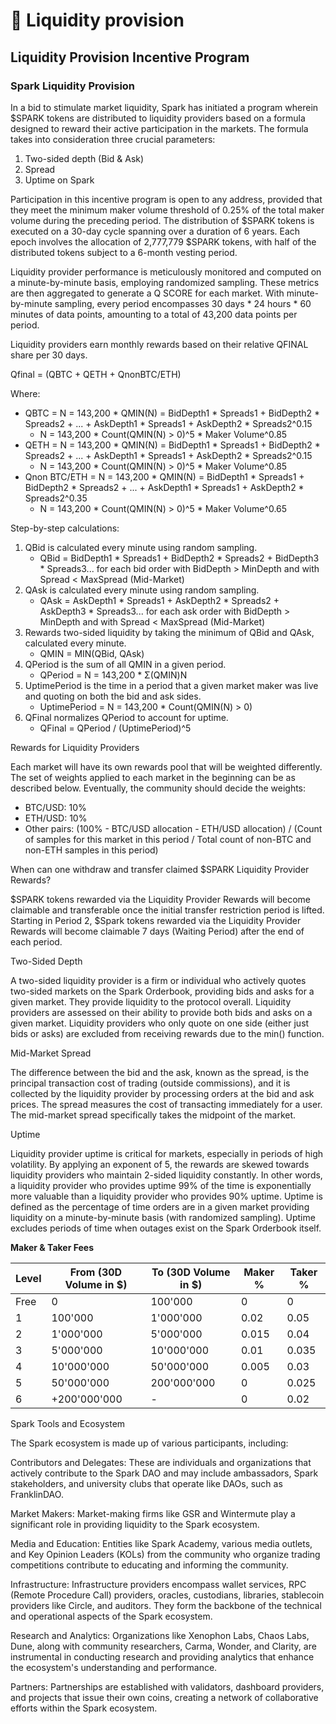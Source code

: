 # 🌊 Liquidity provision

## Liquidity Provision Incentive Program

### Spark Liquidity Provision

In a bid to stimulate market liquidity, Spark has initiated a program wherein $SPARK tokens are distributed to liquidity providers based on a formula designed to reward their active participation in the markets. The formula takes into consideration three crucial parameters:

1. Two-sided depth (Bid & Ask)
2. Spread
3. Uptime on Spark

Participation in this incentive program is open to any address, provided that they meet the minimum maker volume threshold of 0.25% of the total maker volume during the preceding period. The distribution of $SPARK tokens is executed on a 30-day cycle spanning over a duration of 6 years. Each epoch involves the allocation of 2,777,779 $SPARK tokens, with half of the distributed tokens subject to a 6-month vesting period.

Liquidity provider performance is meticulously monitored and computed on a minute-by-minute basis, employing randomized sampling. These metrics are then aggregated to generate a Q SCORE for each market. With minute-by-minute sampling, every period encompasses 30 days \* 24 hours \* 60 minutes of data points, amounting to a total of 43,200 data points per period.

Liquidity providers earn monthly rewards based on their relative QFINAL share per 30 days.

Qfinal = (QBTC + QETH + QnonBTC/ETH)

Where:

* QBTC = N = 143,200 \* QMIN(N) = BidDepth1 \* Spreads1 + BidDepth2 \* Spreads2 + ... + AskDepth1 \* Spreads1 + AskDepth2 \* Spreads2^0.15
  * N = 143,200 \* Count(QMIN(N) > 0)^5 \* Maker Volume^0.85
* QETH = N = 143,200 \* QMIN(N) = BidDepth1 \* Spreads1 + BidDepth2 \* Spreads2 + ... + AskDepth1 \* Spreads1 + AskDepth2 \* Spreads2^0.15
  * N = 143,200 \* Count(QMIN(N) > 0)^5 \* Maker Volume^0.85
* Qnon BTC/ETH = N = 143,200 \* QMIN(N) = BidDepth1 \* Spreads1 + BidDepth2 \* Spreads2 + ... + AskDepth1 \* Spreads1 + AskDepth2 \* Spreads2^0.35
  * N = 143,200 \* Count(QMIN(N) > 0)^5 \* Maker Volume^0.65

Step-by-step calculations:

1. QBid is calculated every minute using random sampling.
   * QBid = BidDepth1 \* Spreads1 + BidDepth2 \* Spreads2 + BidDepth3 \* Spreads3... for each bid order with BidDepth > MinDepth and with Spread < MaxSpread (Mid-Market)
2. QAsk is calculated every minute using random sampling.
   * QAsk = AskDepth1 \* Spreads1 + AskDepth2 \* Spreads2 + AskDepth3 \* Spreads3... for each ask order with BidDepth > MinDepth and with Spread < MaxSpread (Mid-Market)
3. Rewards two-sided liquidity by taking the minimum of QBid and QAsk, calculated every minute.
   * QMIN = MIN(QBid, QAsk)
4. QPeriod is the sum of all QMIN in a given period.
   * QPeriod = N = 143,200 \* Σ(QMIN)N
5. UptimePeriod is the time in a period that a given market maker was live and quoting on both the bid and ask sides.
   * UptimePeriod = N = 143,200 \* Count(QMIN(N) > 0)
6. QFinal normalizes QPeriod to account for uptime.
   * QFinal = QPeriod / (UptimePeriod)^5

Rewards for Liquidity Providers

Each market will have its own rewards pool that will be weighted differently. The set of weights applied to each market in the beginning can be as described below. Eventually, the community should decide the weights:

* BTC/USD: 10%
* ETH/USD: 10%
* Other pairs: (100% - BTC/USD allocation - ETH/USD allocation) / (Count of samples for this market in this period / Total count of non-BTC and non-ETH samples in this period)

When can one withdraw and transfer claimed $SPARK Liquidity Provider Rewards?

$SPARK tokens rewarded via the Liquidity Provider Rewards will become claimable and transferable once the initial transfer restriction period is lifted. Starting in Period 2, $Spark tokens rewarded via the Liquidity Provider Rewards will become claimable 7 days (Waiting Period) after the end of each period.

Two-Sided Depth

A two-sided liquidity provider is a firm or individual who actively quotes two-sided markets on the Spark Orderbook, providing bids and asks for a given market. They provide liquidity to the protocol overall. Liquidity providers are assessed on their ability to provide both bids and asks on a given market. Liquidity providers who only quote on one side (either just bids or asks) are excluded from receiving rewards due to the min() function.

Mid-Market Spread

The difference between the bid and the ask, known as the spread, is the principal transaction cost of trading (outside commissions), and it is collected by the liquidity provider by processing orders at the bid and ask prices. The spread measures the cost of transacting immediately for a user. The mid-market spread specifically takes the midpoint of the market.

Uptime

Liquidity provider uptime is critical for markets, especially in periods of high volatility. By applying an exponent of 5, the rewards are skewed towards liquidity providers who maintain 2-sided liquidity constantly. In other words, a liquidity provider who provides uptime 99% of the time is exponentially more valuable than a liquidity provider who provides 90% uptime. Uptime is defined as the percentage of time orders are in a given market providing liquidity on a minute-by-minute basis (with randomized sampling). Uptime excludes periods of time when outages exist on the Spark Orderbook itself.

**Maker & Taker Fees**

| Level | From (30D Volume in $) | To (30D Volume in $) | Maker % | Taker % |
| ----- | ---------------------- | -------------------- | ------- | ------- |
| Free  | 0                      | 100'000              | 0       | 0       |
| 1     | 100'000                | 1'000'000            | 0.02    | 0.05    |
| 2     | 1'000'000              | 5'000'000            | 0.015   | 0.04    |
| 3     | 5'000'000              | 10'000'000           | 0.01    | 0.035   |
| 4     | 10'000'000             | 50'000'000           | 0.005   | 0.03    |
| 5     | 50'000'000             | 200'000'000          | 0       | 0.025   |
| 6     | +200'000'000           | -                    | 0       | 0.02    |

Spark Tools and Ecosystem

The Spark ecosystem is made up of various participants, including:

Contributors and Delegates: These are individuals and organizations that actively contribute to the Spark DAO and may include ambassadors, Spark stakeholders, and university clubs that operate like DAOs, such as FranklinDAO.

Market Makers: Market-making firms like GSR and Wintermute play a significant role in providing liquidity to the Spark ecosystem.

Media and Education: Entities like Spark Academy, various media outlets, and Key Opinion Leaders (KOLs) from the community who organize trading competitions contribute to educating and informing the community.

Infrastructure: Infrastructure providers encompass wallet services, RPC (Remote Procedure Call) providers, oracles, custodians, libraries, stablecoin providers like Circle, and auditors. They form the backbone of the technical and operational aspects of the Spark ecosystem.

Research and Analytics: Organizations like Xenophon Labs, Chaos Labs, Dune, along with community researchers, Carma, Wonder, and Clarity, are instrumental in conducting research and providing analytics that enhance the ecosystem's understanding and performance.

Partners: Partnerships are established with validators, dashboard providers, and projects that issue their own coins, creating a network of collaborative efforts within the Spark ecosystem.
